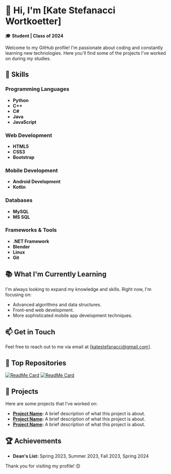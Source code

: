 # 👋 Hi, I'm [Kate Stefanacci Wortkoetter]

🎓 **Student | Class of 2024**

Welcome to my GitHub profile! I'm passionate about coding and constantly learning new technologies. Here you'll find some of the projects I've worked on during my studies.

## 🔧 Skills

### Programming Languages
- **Python**
- **C++**
- **C#**
- **Java**
- **JavaScript**

### Web Development
- **HTML5**
- **CSS3**
- **Bootstrap**

### Mobile Development
- **Android Development**
- **Kotlin**

### Databases
- **MySQL**
- **MS SQL**

### Frameworks & Tools
- **.NET Framework**
- **Blender**
- **Linux**
- **Git**

## 📚 What I'm Currently Learning
I'm always looking to expand my knowledge and skills. Right now, I'm focusing on:
- Advanced algorithms and data structures.
- Front-end web development.
- More sophisticated mobile app development techniques.

## 📫 Get in Touch
Feel free to reach out to me via email at [katestefanacci@gmail.com].

## 📂 Top Repositories
[![ReadMe Card](https://github-readme-stats.vercel.app/api/pin/?username=yourusername&repo=repository-name)](https://github.com/yourusername/repository-name)
[![ReadMe Card](https://github-readme-stats.vercel.app/api/pin/?username=yourusername&repo=repository-name)](https://github.com/yourusername/repository-name)

## 🌟 Projects
Here are some projects that I've worked on:
- **[Project Name](https://github.com/yourusername/project-name):** A brief description of what this project is about.
- **[Project Name](https://github.com/yourusername/project-name):** A brief description of what this project is about.
- **[Project Name](https://github.com/yourusername/project-name):** A brief description of what this project is about.

## 🏆 Achievements
- **Dean's List:** Spring 2023, Summer 2023, Fall 2023, Spring 2024

Thank you for visiting my profile! 😊
